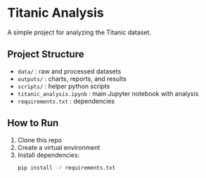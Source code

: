 # Titanic Analysis  

A simple project for analyzing the Titanic dataset.  

## Project Structure
- `data/` : raw and processed datasets  
- `outputs/` : charts, reports, and results  
- `scripts/` : helper python scripts  
- `titanic_analysis.ipynb` : main Jupyter notebook with analysis  
- `requirements.txt` : dependencies  

## How to Run
1. Clone this repo  
2. Create a virtual environment  
3. Install dependencies:  
   ```bash
   pip install -r requirements.txt
